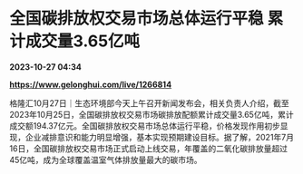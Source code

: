 # 全国碳排放权交易市场总体运行平稳 累计成交量3.65亿吨

**2023-10-27 04:34**

**https://www.gelonghui.com/live/1266814**

格隆汇10月27日｜生态环境部今天上午召开新闻发布会，相关负责人介绍，截至2023年10月25日，全国碳排放权交易市场碳排放配额累计成交量3.65亿吨，累计成交额194.37亿元。全国碳排放权交易市场总体运行平稳，价格发现作用初步显现，企业减排意识和能力明显增强，基本实现预期建设目标。据了解，2021年7月16日，全国碳排放权交易市场正式启动上线交易，年覆盖的二氧化碳排放量超过45亿吨，成为全球覆盖温室气体排放量最大的碳市场。